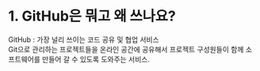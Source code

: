# 1. GitHub은 뭐고 왜 쓰나요?

GitHub : 가장 널리 쓰이는 코드 공유 및 협업 서비스  
Git으로 관리하는 프로젝트들을 온라인 공간에 공유해서 프로젝트 구성원들이 함께 소프트웨어를 만들어 갈 수 있도록 도와주는 서비스.